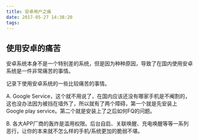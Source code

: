 ```yaml
---
title: 安卓用户之痛
date: 2017-05-27 14:38:20
tags:
---
```

## 使用安卓的痛苦

  安卓系统本身不是一个特别差的系统，但是因为种种原因，导致了在国内使用安卓系统是一件非常痛苦的事情。

  记录下使用安卓系统的一些比较痛苦的事情。

  A. Google Service，这个就不用说了，在国内应该还没有哪家手机是不阉割的，这也没办法因为被挡在墙外了，所以就有了两个障碍，第一个就是先安装上Google play service。第二个就是安装上了之后如何FQ的问题。

  B. 各大APP厂商的轰炸是滥用权限。后台自启、关联唤醒、充电唤醒等等一系列恶行，让你的本来就不怎么样的手机/系统更加的脆弱不堪。
